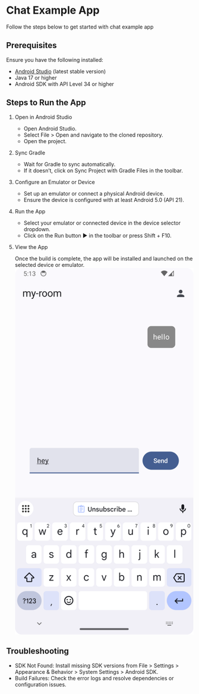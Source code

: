 # Chat Example App

Follow the steps below to get started with chat example app

## Prerequisites

Ensure you have the following installed:
- [Android Studio](https://developer.android.com/studio) (latest stable version)
- Java 17 or higher
- Android SDK with API Level 34 or higher

## Steps to Run the App

1. Open in Android Studio

   - Open Android Studio.
   - Select File > Open and navigate to the cloned repository.
   - Open the project.

2. Sync Gradle

   - Wait for Gradle to sync automatically.
   - If it doesn’t, click on Sync Project with Gradle Files in the toolbar.

3. Configure an Emulator or Device

   - Set up an emulator or connect a physical Android device.
   - Ensure the device is configured with at least Android 5.0 (API 21).

4. Run the App

   - Select your emulator or connected device in the device selector dropdown.
   - Click on the Run button ▶️ in the toolbar or press Shift + F10.

5. View the App

    Once the build is complete, the app will be installed and launched on the selected device or emulator.
    ![Ably Chat Example](/images/example-app-screenshot.png)

## Troubleshooting

- SDK Not Found: Install missing SDK versions from File > Settings > Appearance & Behavior > System Settings > Android SDK.
- Build Failures: Check the error logs and resolve dependencies or configuration issues.
